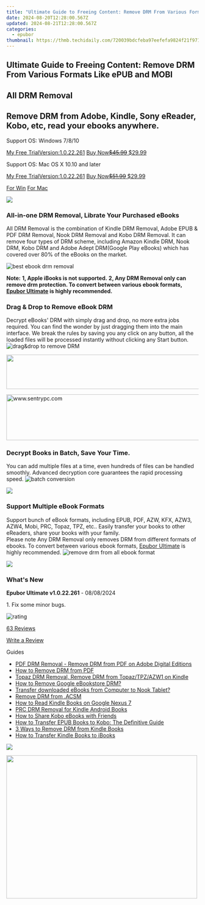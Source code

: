 ```yaml
---
title: "Ultimate Guide to Freeing Content: Remove DRM From Various Formats Like ePUB and MOBI"
date: 2024-08-20T12:28:00.567Z
updated: 2024-08-21T12:28:00.567Z
categories:
  - epubor
thumbnail: https://thmb.techidaily.com/720039bdcfeba97eefefa9824f21f9715183b78c763bbf782b71c474fcdd45b6.jpg
---
```


## Ultimate Guide to Freeing Content: Remove DRM From Various Formats Like ePUB and MOBI

## All DRM Removal

## Remove DRM from Adobe, Kindle, Sony eReader, Kobo, etc, read your ebooks anywhere.

Support OS: Windows 7/8/10

[My Free TrialVersion:1.0.22.261](https://tools.techidaily.com/epubor/drm-removal-tools/) [Buy Now~~$45.99~~ $29.99](https://tools.techidaily.com/epubor/drm-removal-tools/)

Support OS: Mac OS X 10.10 and later

[My Free TrialVersion:1.0.22.261](https://tools.techidaily.com/epubor/drm-removal-tools/) [Buy Now~~$51.99~~ $29.99](https://tools.techidaily.com/epubor/drm-removal-tools/)

[For Win](http://www.epubor.com/javascript:void%280%29) [For Mac](http://www.epubor.com/javascript:void%280%29) 



<!-- affiliate ads begin -->
<a href="https://shop.systoolsgroup.com/affiliate.php?ACCOUNT=SYSTOOBY&AFFILIATE=108875&PATH=https%3A%2F%2Fwww.systoolsgroup.com%3FAFFILIATE%3D108875%26RESOURCE%3DSysTools%2BGmail%2BBackup"><img src="https://www.systoolsgroup.com/box/gmail-backup.png" border="0"></a>
<!-- affiliate ads end -->
### All-in-one DRM Removal, Librate Your Purchased eBooks 

All DRM Removal is the combination of Kindle DRM Removal, Adobe EPUB & PDF DRM Removal, Nook DRM Removal and Kobo DRM Removal. It can remove four types of DRM scheme, including Amazon Kindle DRM, Nook DRM, Kobo DRM and Adobe Adept DRM(Google Play eBooks) which has covered over 80% of the eBooks on the market. 

![best ebook drm removal](http://www.epubor.com/images/drm-removal-feature2.png)

**Note:** 
**1, Apple iBooks is not supported.** 
 **2, Any DRM Removal only can remove drm protection. To convert between various ebook formats, [Epubor Ultimate](https://tools.techidaily.com/epubor/ultimate/) is highly recommended.** 



### Drag & Drop to Remove eBook DRM

Decrypt eBooks' DRM with simply drag and drop, no more extra jobs required. You can find the wonder by just dragging them into the main interface. We break the rules by saving you any click on any button, all the loaded files will be processed instantly without clicking any Start button. ![drag&drop to remove DRM](http://www.epubor.com/images/remove-all-drm-drag-books.png)

<!-- affiliate ads begin -->
<a href="https://united.elfm.net/c/5597632/517826/4704" target="_top" id="517826"><img src="//a.impactradius-go.com/display-ad/4704-517826" border="0" alt="" width="728" height="90"/></a><img height="0" width="0" src="https://united.elfm.net/i/5597632/517826/4704" style="position:absolute;visibility:hidden;" border="0" />
<!-- affiliate ads end -->


<!-- affiliate ads begin -->
<a href="https://sentrypc.7eer.net/c/5597632/398457/3022" target="_top" id="398457"><img src="//a.impactradius-go.com/display-ad/3022-398457" border="0" alt="www.sentrypc.com" width="980" height="120"/></a><img height="0" width="0" src="https://sentrypc.7eer.net/i/5597632/398457/3022" style="position:absolute;visibility:hidden;" border="0" />
<!-- affiliate ads end -->
### Decrypt Books in Batch, Save Your Time.

You can add multiple files at a time, even hundreds of files can be handled smoothly. Advanced decryption core guarantees the rapid processing speed. ![batch conversion](http://www.epubor.com/images/batch-conversion.jpg)



<!-- affiliate ads begin -->
<a href="https://store.iobit.com/order/checkout.php?PRODS=1468905&QTY=1&AFFILIATE=108875&CART=1"><img src="https://secure.avangate.com/images/merchant/184260348236f9554fe9375772ff966e/ascscan_728x90.png" border="0"></a>
<!-- affiliate ads end -->
### Support Multiple eBook Formats

 Support bunch of eBook formats, including EPUB, PDF, AZW, KFX, AZW3, AZW4, Mobi, PRC, Topaz, TPZ, etc.. Easily transfer your books to other eReaders, share your books with your family.  
 Please note Any DRM Removal only removes DRM from different formats of ebooks. To convert between various ebook formats, [Epubor Ultimate](https://tools.techidaily.com/epubor/ultimate/) is highly recommended. ![remove drm from all ebook format](http://www.epubor.com/images/remove-all-drm.png)

<!-- affiliate ads begin -->
<a href="https://shop.manycam.com/order/checkout.php?PRODS=17729331&QTY=1&AFFILIATE=108875&CART=1"><img src="https://secure.avangate.com/images/merchant/8230bea7d54bcdf99cdfe85cb07313d5/mcaffbanner600x500.png" border="0"></a>
<!-- affiliate ads end -->


### What's New

**Epubor Ultimate v1.0.22.261** \- 08/08/2024

1\. Fix some minor bugs.

![rating](http://www.epubor.com/images/star.png)

[63 Reviews](https://tools.techidaily.com/epubor/drm-removal-tools/)

[Write a Review](https://tools.techidaily.com/epubor/drm-removal-tools/)

Guides 

* [PDF DRM Removal - Remove DRM from PDF on Adobe Digital Editions](https://tools.techidaily.com/epubor/products/)
* [How to Remove DRM from PDF](https://tools.techidaily.com/epubor/products/)
* [Topaz DRM Removal, Remove DRM from Topaz/TPZ/AZW1 on Kindle](https://tools.techidaily.com/epubor/products/)
* [How to Remove Google eBookstore DRM?](https://tools.techidaily.com/epubor/products/)
* [Transfer downloaded eBooks from Computer to Nook Tablet?](https://tools.techidaily.com/epubor/transfer/)
* [Remove DRM from .ACSM](https://tools.techidaily.com/epubor/products/)
* [How to Read Kindle Books on Google Nexus 7](https://tools.techidaily.com/epubor/products/)
* [PRC DRM Removal for Kindle Android Books](https://tools.techidaily.com/epubor/products/)
* [How to Share Kobo eBooks with Friends](https://tools.techidaily.com/epubor/products/)
* [How to Transfer EPUB Books to Kobo: The Definitive Guide](https://tools.techidaily.com/epubor/products/)
* [3 Ways to Remove DRM from Kindle Books](https://tools.techidaily.com/epubor/products/)
* [How to Transfer Kindle Books to iBooks](https://tools.techidaily.com/epubor/products/)

![](http://www.epubor.com/images/product-guide2.jpg)

<!-- affiliate ads begin -->
<a href="https://electronicx.pxf.io/c/5597632/1872456/14483" target="_top" id="1872456"><img src="//a.impactradius-go.com/display-ad/14483-1872456" border="0" alt="" width="500" height="375"/></a><img height="0" width="0" src="https://imp.pxf.io/i/5597632/1872456/14483" style="position:absolute;visibility:hidden;" border="0" />
<!-- affiliate ads end -->
<ins class="adsbygoogle"
     style="display:block"
     data-ad-format="autorelaxed"
     data-ad-client="ca-pub-7571918770474297"
     data-ad-slot="1223367746"></ins>



<ins class="adsbygoogle"
     style="display:block"
     data-ad-client="ca-pub-7571918770474297"
     data-ad-slot="8358498916"
     data-ad-format="auto"
     data-full-width-responsive="true"></ins>


